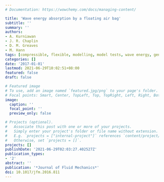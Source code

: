 ```yaml
---
# Documentation: https://wowchemy.com/docs/managing-content/

title: 'Wave energy absorption by a floating air bag'
subtitle: ''
summary: ''
authors:
- A. Kurniawan
- J. R. Chaplin
- D. M. Greaves
- M. Hann
tags: [compressible, flexible, modelling, model tests, wave energy, generalised modes]
categories: []
date: '2017-01-01'
lastmod: 2021-06-29T10:02:51+08:00
featured: false
draft: false

# Featured image
# To use, add an image named `featured.jpg/png` to your page's folder.
# Focal points: Smart, Center, TopLeft, Top, TopRight, Left, Right, BottomLeft, Bottom, BottomRight.
image:
  caption: ''
  focal_point: ''
  preview_only: false

# Projects (optional).
#   Associate this post with one or more of your projects.
#   Simply enter your project's folder or file name without extension.
#   E.g. `projects = ["internal-project"]` references `content/project/deep-learning/index.md`.
#   Otherwise, set `projects = []`.
projects: []
publishDate: '2021-06-29T02:03:27.402527Z'
publication_types:
- '2'
abstract: ''
publication: '*Journal of Fluid Mechanics*'
doi: 10.1017/jfm.2016.811
---
```

